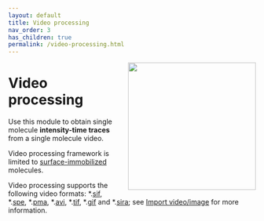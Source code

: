 ```yaml
---
layout: default
title: Video processing
nav_order: 3
has_children: true
permalink: /video-processing.html
---
```


<img src="assets/images/logos/logo-video-processing_400px.png" width="260" style="float:right; margin-left: 15px;"/>

# Video processing

Use this module to obtain single molecule **intensity-time traces** from a single molecule video.

Video processing framework is limited to <u>surface-immobilized</u> molecules.

Video processing supports the following video formats: *.<u>sif</u>, *.<u>spe</u>, *.<u>pma</u>, *.<u>avi</u>, *.<u>tif</u>, *.<u>gif</u> and 
*.[<u>sira</u>](output-files/sira-mash-video.html); see 
[Import video/image](video-processing/panels/area-visualization.html#load-videoimage-file) for more information.
